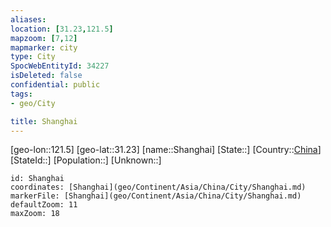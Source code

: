 ```yaml
---
aliases: 
location: [31.23,121.5]
mapzoom: [7,12] 
mapmarker: city 
type: City
SpocWebEntityId: 34227
isDeleted: false
confidential: public
tags:
- geo/City

title: Shanghai
---
```

[geo-lon::121.5]
[geo-lat::31.23]
[name::Shanghai]
[State::]
[Country::[China](geo/Continent/Asia/China.md)]
[StateId::]
[Population::]
[Unknown::]


```leaflet
id: Shanghai
coordinates: [Shanghai](geo/Continent/Asia/China/City/Shanghai.md)
markerFile: [Shanghai](geo/Continent/Asia/China/City/Shanghai.md)
defaultZoom: 11 
maxZoom: 18
```



